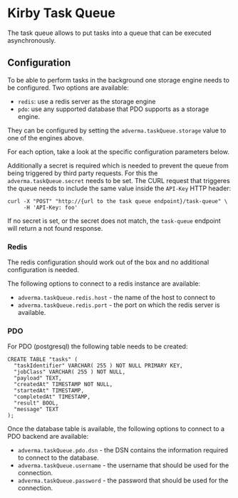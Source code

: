 # Kirby Task Queue
The task queue allows to put tasks into a queue that can be executed
asynchronously.

## Configuration
To be able to perform tasks in the background one storage engine needs to be
configured. Two options are available:

- `redis`: use a redis server as the storage engine
- `pdo`: use any supported database that PDO supports as a storage engine.

They can be configured by setting the `adverma.taskQueue.storage` value to
one of the engines above.

For each option, take a look at the specific configuration parameters below.

Additionally a secret is required which is needed to prevent the queue from
being triggered by third party requests.
For this the `adverma.taskQueue.secret` needs to be set.
The CURL request that triggeres the queue needs to include the same value
inside the `API-Key` HTTP header:

```
curl -X "POST" "http://{url to the task queue endpoint}/task-queue" \
     -H 'API-Key: foo'
```

If no secret is set, or the secret does not match, the `task-queue` endpoint
will return a not found response.

### Redis
The redis configuration should work out of the box and no additional
configuration is needed.

The following options to connect to a redis instance are available:

- `adverma.taskQueue.redis.host` - the name of the host to connect to
- `adverma.taskQueue.redis.port` - the port on which the redis server is available.

### PDO
For PDO (postgresql) the following table needs to be created:

```
CREATE TABLE "tasks" (
  "taskIdentifier" VARCHAR( 255 ) NOT NULL PRIMARY KEY,
  "jobClass" VARCHAR( 255 ) NOT NULL,
  "payload" TEXT,
  "createdAt" TIMESTAMP NOT NULL,
  "startedAt" TIMESTAMP,
  "completedAt" TIMESTAMP,
  "result" BOOL,
  "message" TEXT
);
```

Once the database table is available, the following options to connect to a
PDO backend are available:

- `adverma.taskQueue.pdo.dsn` - the DSN contains the information required to connect
  to the database.
- `adverma.taskQueue.username` - the username that should be used for the connection.
- `adverma.taskQueue.password` - the password that should be used for the connection.
